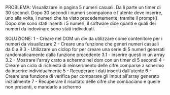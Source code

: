 PROBLEMA:
Visualizzare in pagina 5 numeri casuali. Da lì parte un timer di 30 secondi. Dopo 30 secondi i numeri scompaiono e l'utente deve inserire, uno alla volta, i numeri che ha visto precedentemente, tramite il prompt(). Dopo che sono stati inseriti i 5 numeri, il software dice quanti e quali dei numeri da indovinare sono stati individuati.

SOLUZIONE:
1 - Creare nel DOM un div da utilizzare come contenitore per i numeri da visualizzare
2 - Creare una funzione che generi numeri casuali da 0 a 9
3 - Utilizzare un ciclop for per creare una serie di 5 numeri generati randomaticamente dalla funzione precedente
    3.1 - inserire questi in un array 
    3.2 - Mostrare l'array crato a schermo nel dom con un timer di 5 secondi
4 - Creare un ciclo di richiesta di reinserimento delle cifre comparse a schermo da inserire individualmente
5 - Recuperare i dati inseriti dall'utente
6 - Creare una funzione di verifica per comparare gli imput all'array generato inizialmente
7 - Recuperare il risultato delle cifre che combaciano e quelle non presenti, e mandarlo a schermo